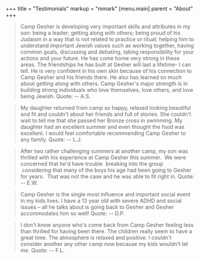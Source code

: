+++
title = "Testimonials"
markup = "mmark"
[menu.main]
parent = "About"
+++

> Camp Gesher is developing very important skills and attributes in my son: being a leader; getting along with others; being proud of his Judaism in a way that is not related to practice or ritual; helping him to understand important Jewish values such as working together, having common goals, discussing and debating, taking responsibility for your actions and your future. He has come home very strong in these areas. The friendships he has built at Gesher will last a lifetime- I can tell. He is very confident in his own skin because of his connection to Camp Gesher and his friends there. He also has learned so much about getting along with others. Camp Gesher's major strength is in building strong individuals who love themselves, love others, and love being Jewish. 
Quote: -- A.S.

> My daughter returned from camp so happy, relaxed looking beautiful and fit and couldn't about her friends and full of stories. She couldn't wait to tell me that she passed her Bronze cross in swimming. My daughter had an excellent summer and even thought the food was excellent. I would feel comfortable recommending Camp Gesher to any family. 
Quote: -- L.J.

> After two rather challenging summers at another camp, my son was thrilled with his experience at Camp Gesher this summer.  We were concerned that he'd have trouble  breaking into the group  considering that many of the boys his age had been going to Gesher for years.  That was not the case and he was able to fit right in. 
Quote: -- E.W.

> Camp Gesher is the single most influence and important social event in my kids lives. I have a 13 year old with severe ADHD and social issues &ndash; all he talks about is going back to Gesher and Gesher accommodates him so well! 
Quote: -- D.P.

> I don't know anyone who's come back from Camp Gesher feeling less than thrilled for having been there. The children really seem to have a great time. The atmosphere is relaxed and positive. I couldn't consider another any other camp now because my kids wouldn't let me.
Quote: -- F.L.
